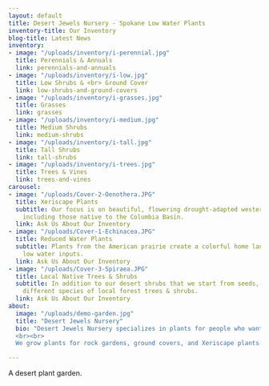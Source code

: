 ```yaml
---
layout: default
title: Desert Jewels Nursery - Spokane Low Water Plants
inventory-title: Our Inventory
blog-title: Latest News
inventory:
- image: "/uploads/inventory/i-perennial.jpg"
  title: Perennials & Annuals
  link: perennials-and-annuals
- image: "/uploads/inventory/i-low.jpg"
  title: Low Shrubs & <br> Ground Cover
  link: low-shrubs-and-ground-covers
- image: "/uploads/inventory/i-grasses.jpg"
  title: Grasses
  link: grasses
- image: "/uploads/inventory/i-medium.jpg"
  title: Medium Shrubs
  link: medium-shrubs
- image: "/uploads/inventory/i-tall.jpg"
  title: Tall Shrubs
  link: tall-shrubs
- image: "/uploads/inventory/i-trees.jpg"
  title: Trees & Vines
  link: trees-and-vines
carousel:
- image: "/uploads/Cover-2-Oenothera.JPG"
  title: Xeriscape Plants
  subtitle: Our focus is on beautiful, flowering drought-adapted western native plants,
    including those native to the Columbia Basin.
  link: Ask Us About Our Inventory
- image: "/uploads/Cover-1-Echinacea.JPG"
  title: Reduced Water Plants
  subtitle: Plants from the American prairie create a colorful home landscape with
    low water inputs.
  link: Ask Us About Our Inventory
- image: "/uploads/Cover-3-Spiraea.JPG"
  title: Local Native Trees & Shrubs
  subtitle: In addition to our desert shrubs that we start from seeds, we offer many
    different species of local forest trees & shrubs.
  link: Ask Us About Our Inventory
about:
  image: "/uploads/demo-garden.jpg"
  title: "Desert Jewels Nursery"
  bio: "Desert Jewels Nursery specializes in plants for people who want to save water and still have a beautiful landscape. We grow hardy, locally adapted, and drought tolerant plants that can bring beauty while using minimal resources.
  <br><br>
  We grow plants for rock gardens, ground covers, and Xeriscape plants. Plants such as Penstemons, Desert Buckwheats, Sedums, and many native species that thrive on rocky soils. Some of these plants, including many Sedums, are also useful for green roof applications."

---
```

A desert plant garden.